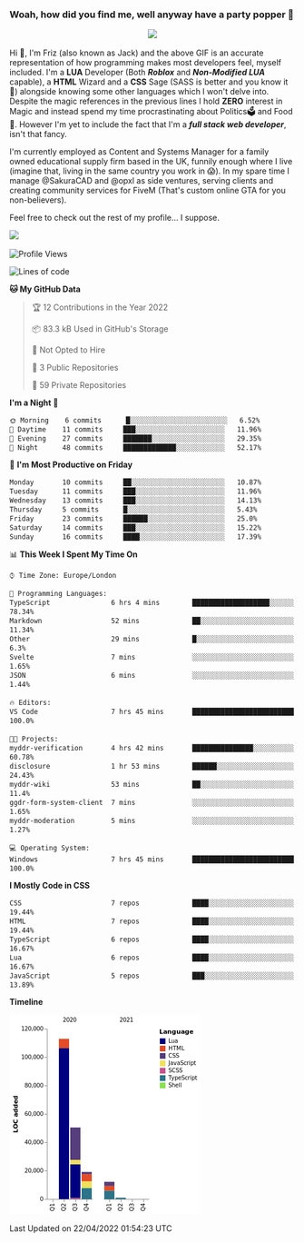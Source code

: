 ### Woah, how did you find me, well anyway have a party popper 🎉

<p align="center">
  <img  src="https://66.media.tumblr.com/d2766024a15e8c140bf20f314664eed2/d1615166bf58615c-d8/s400x600/aabc473a64edc43599d5345fd1e9e792d66ecc48.gifv">
</p>

Hi :wave:, I'm Friz (also known as Jack) and the above GIF is an accurate representation of how programming makes most developers feel, myself included. I'm a **LUA** Developer (Both ***Roblox*** and ***Non-Modified LUA*** capable), a **HTML** Wizard and a **CSS** Sage (SASS is better and you know it :pray:) alongside knowing some other languages which I won't delve into. Despite the magic references in the previous lines I hold **ZERO** interest in Magic and instead spend my time procrastinating about Politics🗳️ and Food🍔. However I'm yet to include the fact that I'm a ***full stack web developer***, isn't that fancy.

I'm currently employed as Content and Systems Manager for a family owned educational supply firm based in the UK, funnily enough where I live (imagine that, living in the same country you work in 😱). In my spare time I manage @SakuraCAD and @opxl as side ventures, serving clients and creating community services for FiveM (That's custom online GTA for you non-believers).

Feel free to check out the rest of my profile... I suppose.

<a href="https://github.com/anuraghazra/github-readme-stats">
  <img  src="https://github-readme-stats.vercel.app/api?username=JackOPXL&count_private=true&show_icons=true&theme=tokyonight" />
</a>



<!--START_SECTION:waka-->
![Profile Views](http://img.shields.io/badge/Profile%20Views-0-blue)

![Lines of code](https://img.shields.io/badge/From%20Hello%20World%20I%27ve%20Written-190%20Thousand%20lines%20of%20code-blue)

**🐱 My GitHub Data** 

> 🏆 12 Contributions in the Year 2022
 > 
> 📦 83.3 kB Used in GitHub's Storage 
 > 
> 🚫 Not Opted to Hire
 > 
> 📜 3 Public Repositories 
 > 
> 🔑 59 Private Repositories  
 > 
**I'm a Night 🦉** 

```text
🌞 Morning    6 commits      █░░░░░░░░░░░░░░░░░░░░░░░░   6.52% 
🌆 Daytime    11 commits     ███░░░░░░░░░░░░░░░░░░░░░░   11.96% 
🌃 Evening    27 commits     ███████░░░░░░░░░░░░░░░░░░   29.35% 
🌙 Night      48 commits     █████████████░░░░░░░░░░░░   52.17%

```
📅 **I'm Most Productive on Friday** 

```text
Monday       10 commits     ██░░░░░░░░░░░░░░░░░░░░░░░   10.87% 
Tuesday      11 commits     ███░░░░░░░░░░░░░░░░░░░░░░   11.96% 
Wednesday    13 commits     ███░░░░░░░░░░░░░░░░░░░░░░   14.13% 
Thursday     5 commits      █░░░░░░░░░░░░░░░░░░░░░░░░   5.43% 
Friday       23 commits     ██████░░░░░░░░░░░░░░░░░░░   25.0% 
Saturday     14 commits     ███░░░░░░░░░░░░░░░░░░░░░░   15.22% 
Sunday       16 commits     ████░░░░░░░░░░░░░░░░░░░░░   17.39%

```


📊 **This Week I Spent My Time On** 

```text
⌚︎ Time Zone: Europe/London

💬 Programming Languages: 
TypeScript               6 hrs 4 mins        ███████████████████░░░░░░   78.34% 
Markdown                 52 mins             ██░░░░░░░░░░░░░░░░░░░░░░░   11.34% 
Other                    29 mins             █░░░░░░░░░░░░░░░░░░░░░░░░   6.3% 
Svelte                   7 mins              ░░░░░░░░░░░░░░░░░░░░░░░░░   1.65% 
JSON                     6 mins              ░░░░░░░░░░░░░░░░░░░░░░░░░   1.44%

🔥 Editors: 
VS Code                  7 hrs 45 mins       █████████████████████████   100.0%

🐱‍💻 Projects: 
myddr-verification       4 hrs 42 mins       ███████████████░░░░░░░░░░   60.78% 
disclosure               1 hr 53 mins        ██████░░░░░░░░░░░░░░░░░░░   24.43% 
myddr-wiki               53 mins             ██░░░░░░░░░░░░░░░░░░░░░░░   11.4% 
ggdr-form-system-client  7 mins              ░░░░░░░░░░░░░░░░░░░░░░░░░   1.65% 
myddr-moderation         5 mins              ░░░░░░░░░░░░░░░░░░░░░░░░░   1.27%

💻 Operating System: 
Windows                  7 hrs 45 mins       █████████████████████████   100.0%

```

**I Mostly Code in CSS** 

```text
CSS                      7 repos             ████░░░░░░░░░░░░░░░░░░░░░   19.44% 
HTML                     7 repos             ████░░░░░░░░░░░░░░░░░░░░░   19.44% 
TypeScript               6 repos             ████░░░░░░░░░░░░░░░░░░░░░   16.67% 
Lua                      6 repos             ████░░░░░░░░░░░░░░░░░░░░░   16.67% 
JavaScript               5 repos             ███░░░░░░░░░░░░░░░░░░░░░░   13.89%

```


**Timeline**

![Chart not found](https://raw.githubusercontent.com/JackOPXL/JackOPXL/master/charts/bar_graph.png) 


 Last Updated on 22/04/2022 01:54:23 UTC
<!--END_SECTION:waka-->

